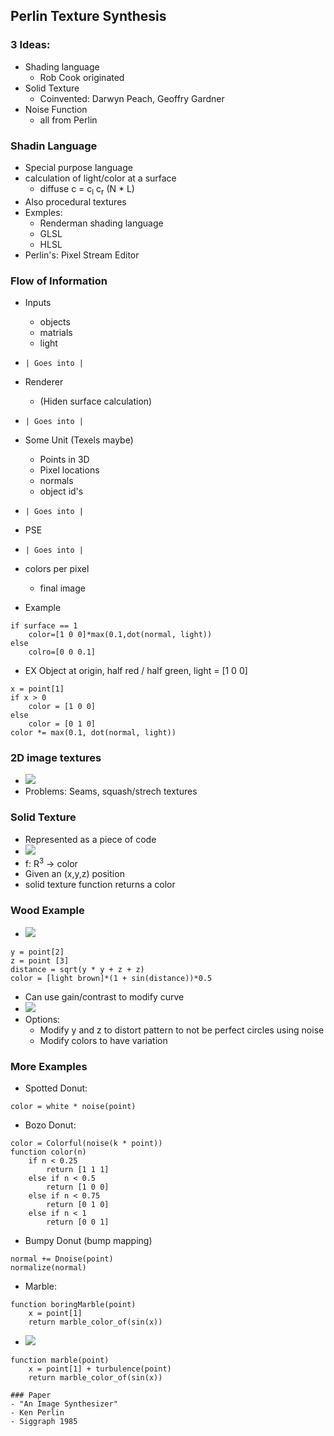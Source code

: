 ## Perlin Texture Synthesis

### 3 Ideas:
- Shading language
  - Rob Cook originated
- Solid Texture
  - Coinvented: Darwyn Peach, Geoffry Gardner
- Noise Function
  - all from Perlin

### Shadin Language
- Special purpose language
- calculation of light/color at a surface
  - diffuse c = c<sub>l</sub> c<sub>r</sub> (N * L)
- Also procedural textures
- Exmples:
  - Renderman shading language
  - GLSL
  - HLSL
- Perlin's: Pixel Stream Editor

### Flow of Information
- Inputs
  - objects
  - matrials
  - light
- `| Goes into |`
- Renderer
  - (Hiden surface calculation)
- `| Goes into |`
- Some Unit (Texels maybe)
  - Points in 3D
  - Pixel locations
  - normals
  - object id's
- `| Goes into |`
- PSE
- `| Goes into |`
- colors per pixel
  - final image

- Example
```
if surface == 1
    color=[1 0 0]*max(0.1,dot(normal, light))
else
    colro=[0 0 0.1]
```

- EX Object at origin, half red / half green, light = [1 0 0]
```
x = point[1]
if x > 0
    color = [1 0 0]
else
    color = [0 1 0]
color *= max(0.1, dot(normal, light))
```

### 2D image textures
- ![](images/texture2D.png)
- Problems: Seams, squash/strech textures

### Solid Texture
- Represented as a piece of code
- ![](images/textureSolid.png)
- f: R<sup>3</sup> -> color
- Given an (x,y,z) position
- solid texture function returns a color

### Wood Example

- ![](images/textureWood.png)
```
y = point[2]
z = point [3]
distance = sqrt(y * y + z + z)
color = [light brown]*(1 + sin(distance))*0.5
```
- Can use gain/contrast to modify curve
- ![](images/textureCurves.png)
- Options:
  - Modify y and z to distort pattern to not be perfect circles using noise
  - Modify colors to have variation


### More Examples
- Spotted Donut:
```
color = white * noise(point)
```
- Bozo Donut:
```
color = Colorful(noise(k * point))
function color(n)
    if n < 0.25
        return [1 1 1]
    else if n < 0.5
        return [1 0 0]
    else if n < 0.75
        return [0 1 0]
    else if n < 1
        return [0 0 1]
```
- Bumpy Donut (bump mapping)
```
normal += Dnoise(point)
normalize(normal)
```
- Marble:
```
function boringMarble(point)
    x = point[1]
    return marble_color_of(sin(x))
```
- ![](images/textureMarbleGraph.png)
```
function marble(point)
    x = point[1] + turbulence(point)
    return marble_color_of(sin(x))

### Paper
- "An Image Synthesizer"
- Ken Perlin
- Siggraph 1985